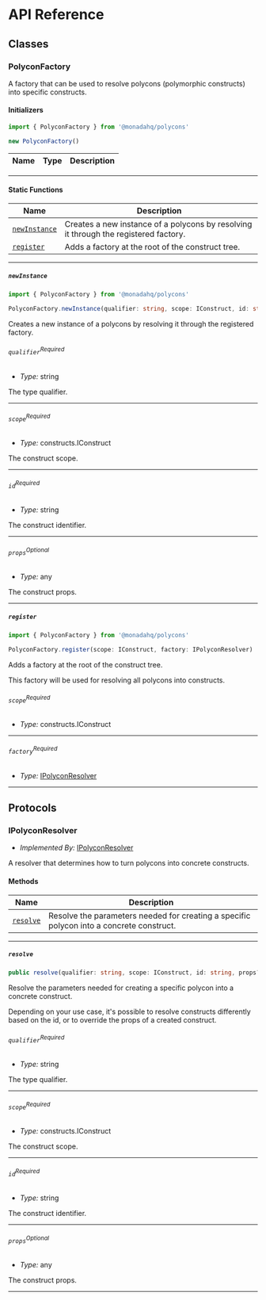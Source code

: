 # API Reference <a name="API Reference" id="api-reference"></a>



## Classes <a name="Classes" id="Classes"></a>

### PolyconFactory <a name="PolyconFactory" id="@monadahq/polycons.PolyconFactory"></a>

A factory that can be used to resolve polycons (polymorphic constructs) into specific constructs.

#### Initializers <a name="Initializers" id="@monadahq/polycons.PolyconFactory.Initializer"></a>

```typescript
import { PolyconFactory } from '@monadahq/polycons'

new PolyconFactory()
```

| **Name** | **Type** | **Description** |
| --- | --- | --- |

---


#### Static Functions <a name="Static Functions" id="Static Functions"></a>

| **Name** | **Description** |
| --- | --- |
| <code><a href="#@monadahq/polycons.PolyconFactory.newInstance">newInstance</a></code> | Creates a new instance of a polycons by resolving it through the registered factory. |
| <code><a href="#@monadahq/polycons.PolyconFactory.register">register</a></code> | Adds a factory at the root of the construct tree. |

---

##### `newInstance` <a name="newInstance" id="@monadahq/polycons.PolyconFactory.newInstance"></a>

```typescript
import { PolyconFactory } from '@monadahq/polycons'

PolyconFactory.newInstance(qualifier: string, scope: IConstruct, id: string, props?: any)
```

Creates a new instance of a polycons by resolving it through the registered factory.

###### `qualifier`<sup>Required</sup> <a name="qualifier" id="@monadahq/polycons.PolyconFactory.newInstance.parameter.qualifier"></a>

- *Type:* string

The type qualifier.

---

###### `scope`<sup>Required</sup> <a name="scope" id="@monadahq/polycons.PolyconFactory.newInstance.parameter.scope"></a>

- *Type:* constructs.IConstruct

The construct scope.

---

###### `id`<sup>Required</sup> <a name="id" id="@monadahq/polycons.PolyconFactory.newInstance.parameter.id"></a>

- *Type:* string

The construct identifier.

---

###### `props`<sup>Optional</sup> <a name="props" id="@monadahq/polycons.PolyconFactory.newInstance.parameter.props"></a>

- *Type:* any

The construct props.

---

##### `register` <a name="register" id="@monadahq/polycons.PolyconFactory.register"></a>

```typescript
import { PolyconFactory } from '@monadahq/polycons'

PolyconFactory.register(scope: IConstruct, factory: IPolyconResolver)
```

Adds a factory at the root of the construct tree.

This factory will be used for resolving all polycons into constructs.

###### `scope`<sup>Required</sup> <a name="scope" id="@monadahq/polycons.PolyconFactory.register.parameter.scope"></a>

- *Type:* constructs.IConstruct

---

###### `factory`<sup>Required</sup> <a name="factory" id="@monadahq/polycons.PolyconFactory.register.parameter.factory"></a>

- *Type:* <a href="#@monadahq/polycons.IPolyconResolver">IPolyconResolver</a>

---



## Protocols <a name="Protocols" id="Protocols"></a>

### IPolyconResolver <a name="IPolyconResolver" id="@monadahq/polycons.IPolyconResolver"></a>

- *Implemented By:* <a href="#@monadahq/polycons.IPolyconResolver">IPolyconResolver</a>

A resolver that determines how to turn polycons into concrete constructs.

#### Methods <a name="Methods" id="Methods"></a>

| **Name** | **Description** |
| --- | --- |
| <code><a href="#@monadahq/polycons.IPolyconResolver.resolve">resolve</a></code> | Resolve the parameters needed for creating a specific polycon into a concrete construct. |

---

##### `resolve` <a name="resolve" id="@monadahq/polycons.IPolyconResolver.resolve"></a>

```typescript
public resolve(qualifier: string, scope: IConstruct, id: string, props?: any): IConstruct
```

Resolve the parameters needed for creating a specific polycon into a concrete construct.

Depending on your use case, it's possible to
resolve constructs differently based on the id, or to override the
props of a created construct.

###### `qualifier`<sup>Required</sup> <a name="qualifier" id="@monadahq/polycons.IPolyconResolver.resolve.parameter.qualifier"></a>

- *Type:* string

The type qualifier.

---

###### `scope`<sup>Required</sup> <a name="scope" id="@monadahq/polycons.IPolyconResolver.resolve.parameter.scope"></a>

- *Type:* constructs.IConstruct

The construct scope.

---

###### `id`<sup>Required</sup> <a name="id" id="@monadahq/polycons.IPolyconResolver.resolve.parameter.id"></a>

- *Type:* string

The construct identifier.

---

###### `props`<sup>Optional</sup> <a name="props" id="@monadahq/polycons.IPolyconResolver.resolve.parameter.props"></a>

- *Type:* any

The construct props.

---


